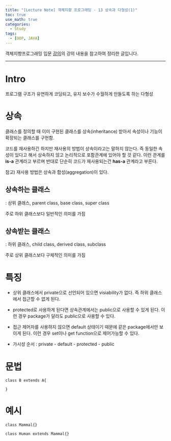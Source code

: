 ```yaml
---
title: "[Lecture Note] 객체지향 프로그래밍 - 13 상속과 다형성(1)"
toc: true
use_math: true
categories:
  - Study
tags:
  - [OOP, JAVA]
---
```


객체지향프로그래밍 입문 [강의](https://www.inflearn.com/course/%EC%9E%90%EB%B0%94-%ED%94%84%EB%A1%9C%EA%B7%B8%EB%9E%98%EB%B0%8D-%EC%9E%85%EB%AC%B8/dashboard)의 강의 내용을 참고하여 정리한 글입니다.

******

# Intro

프로그램 구조가 유연하게 코딩되고, 유지 보수가 수월하게 만들도록 하는 다형성


# 상속

클래스를 정의할 때 이미 구현된 클래스를 상속(inheritance) 받아서 속성이나 기능이 확장되는 클래스를 구현함.

코드를 재사용하긴 하지만 재사용의 방법이 상속이라고는 말하지 않는다. 즉 동일한 속성이 있다고 해서 상속하지 않고 논리적으로 포함관계에 있어야 할 것 같다. 이런 관계를 **is-a** 관계라고 부르며 반대로 단순히 코드가 재사용되는건 **has-a** 관계라고 부른다.

참고) 재사용 방법은 상속과 합성(aggregation)이 있다.

## 상속하는 클래스

: 상위 클래스, parent class, base class, super class

주로 하위 클래스보다 일반적인 의미를 가짐

## 상속받는 클래스

: 하위 클래스, child class, derived class, subclass

주로 상위 클래스보다 구체적인 의미를 가짐

# 특징

- 상위 클래스에서 private으로 선언되어 있으면 visiability가 없다. 즉 하위 클래스에서 접근할 수 없게 된다. 

- protected로 사용하게 된다면 상속관계에서는 public으로 사용할 수 있게 된다. 이런 경우 package가 달라도 public으로 사용할 수 있다. 

- 접근 제어자를 사용하지 않으면 default 상태이기 때문에 같은 package에서만 보이게 된다. 이런 경우 set이나 get function으로 제어가능할 수 있다.

- 가시성 순서 : private - default - protected - public

# 문법 

```
class B extends A{

}
```

# 예시

```
class Mammal{}

class Human extends Mammal{}
```

